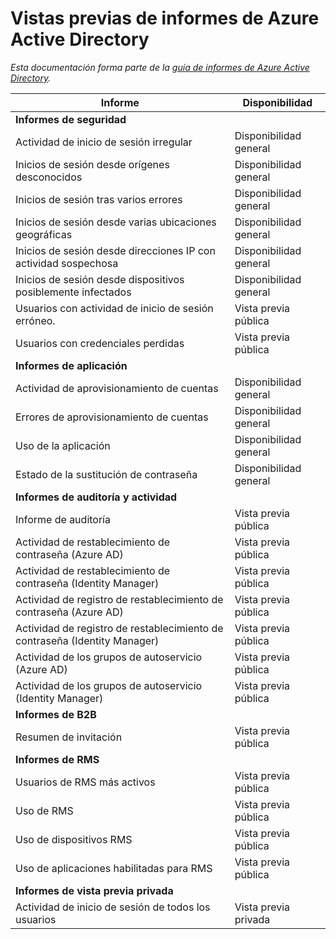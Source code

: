 <properties
   pageTitle="Vistas previas de informes de Azure Active Directory | Microsoft Azure"
   description="Informes de Azure Active Directory en vista previa pública y privada"
   services="active-directory"
   documentationCenter=""
   authors="kenhoff"
   manager="mbaldwin"
   editor=""/>

<tags
   ms.service="active-directory"
   ms.devlang="na"
   ms.topic="article"
   ms.tgt_pltfrm="na"
   ms.workload="identity"
   ms.date="12/07/2015"
   ms.author="kenhoff"/>

# Vistas previas de informes de Azure Active Directory

*Esta documentación forma parte de la [guía de informes de Azure Active Directory](active-directory-reporting-guide.md).*

Informe | Disponibilidad
------------------------------------------------------- | --------------------
**Informes de seguridad** |
Actividad de inicio de sesión irregular | Disponibilidad general
Inicios de sesión desde orígenes desconocidos | Disponibilidad general
Inicios de sesión tras varios errores | Disponibilidad general
Inicios de sesión desde varias ubicaciones geográficas | Disponibilidad general
Inicios de sesión desde direcciones IP con actividad sospechosa | Disponibilidad general
Inicios de sesión desde dispositivos posiblemente infectados | Disponibilidad general
Usuarios con actividad de inicio de sesión erróneo. | Vista previa pública
Usuarios con credenciales perdidas | Vista previa pública
**Informes de aplicación** |
Actividad de aprovisionamiento de cuentas | Disponibilidad general
Errores de aprovisionamiento de cuentas | Disponibilidad general
Uso de la aplicación | Disponibilidad general
Estado de la sustitución de contraseña | Disponibilidad general
**Informes de auditoría y actividad** |
Informe de auditoría | Vista previa pública
Actividad de restablecimiento de contraseña (Azure AD) | Vista previa pública
Actividad de restablecimiento de contraseña (Identity Manager) | Vista previa pública
Actividad de registro de restablecimiento de contraseña (Azure AD) | Vista previa pública
Actividad de registro de restablecimiento de contraseña (Identity Manager) | Vista previa pública
Actividad de los grupos de autoservicio (Azure AD) | Vista previa pública
Actividad de los grupos de autoservicio (Identity Manager) | Vista previa pública
**Informes de B2B** |
Resumen de invitación | Vista previa pública
**Informes de RMS** |
Usuarios de RMS más activos | Vista previa pública
Uso de RMS | Vista previa pública
Uso de dispositivos RMS | Vista previa pública
Uso de aplicaciones habilitadas para RMS | Vista previa pública
**Informes de vista previa privada** |
Actividad de inicio de sesión de todos los usuarios | Vista previa privada

<!---HONumber=AcomDC_1210_2015-->